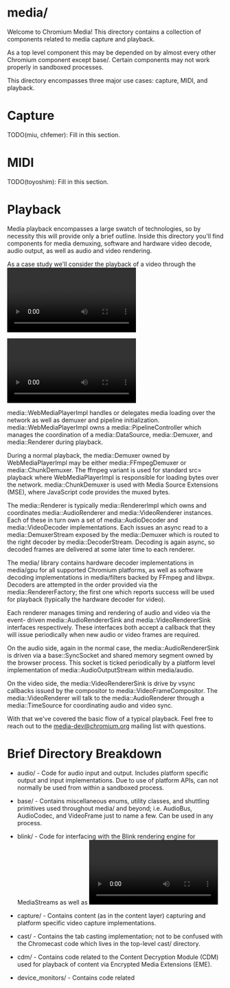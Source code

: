 # media/

Welcome to Chromium Media! This directory contains a collection of components
related to media capture and playback.

As a top level component this may be depended on by almost every other Chromium
component except base/. Certain components may not work properly in sandboxed
processes.

This directory encompasses three major use cases: capture, MIDI, and playback.


# Capture

TODO(miu, chfemer): Fill in this section.


# MIDI

TODO(toyoshim): Fill in this section.


# Playback

Media playback encompasses a large swatch of technologies, so by necessity this
will provide only a brief outline. Inside this directory you'll find components
for media demuxing, software and hardware video decode, audio output, as well as
audio and video rendering.

As a case study we'll consider the playback of a video through the <video> tag.

<video> (and <audio>) starts in blink::HTMLMediaElement in third_party/WebKit/
and reaches media/blink in media::WebMediaPlayerImpl after a brief hop through
content::MediaFactory. Each blink::HTMLMediaElement owns a
media::WebMediaPlayerImpl for handling things like play, pause, seeks, and
volume changes (among other things).

media::WebMediaPlayerImpl handles or delegates media loading over the network as
well as demuxer and pipeline initialization. media::WebMediaPlayerImpl owns a
media::PipelineController which manages the coordination of a media::DataSource,
media::Demuxer, and media::Renderer during playback.

During a normal playback, the media::Demuxer owned by WebMediaPlayerImpl may be
either media::FFmpegDemuxer or media::ChunkDemuxer. The ffmpeg variant is used
for standard src= playback where WebMediaPlayerImpl is responsible for loading
bytes over the network. media::ChunkDemuxer is used with Media Source Extensions
(MSE), where JavaScript code provides the muxed bytes.

The media::Renderer is typically media::RendererImpl which owns and coordinates
media::AudioRenderer and media::VideoRenderer instances. Each of these in turn
own a set of media::AudioDecoder and media::VideoDecoder implementations. Each
issues an async read to a media::DemuxerStream exposed by the media::Demuxer
which is routed to the right decoder by media::DecoderStream. Decoding is again
async, so decoded frames are delivered at some later time to each renderer.

The media/ library contains hardware decoder implementations in media/gpu for
all supported Chromium platforms, as well as software decoding implementations
in media/filters backed by FFmpeg and libvpx. Decoders are attempted in the
order provided via the media::RendererFactory; the first one which reports
success will be used for playback (typically the hardware decoder for video).

Each renderer manages timing and rendering of audio and video via the event-
driven media::AudioRendererSink and media::VideoRendererSink interfaces
respectively. These interfaces both accept a callback that they will issue
periodically when new audio or video frames are required.

On the audio side, again in the normal case, the media::AudioRendererSink is
driven via a base::SyncSocket and shared memory segment owned by the browser
process. This socket is ticked periodically by a platform level implementation
of media::AudioOutputStream within media/audio.

On the video side, the media::VideoRendererSink is drive by vsync callbacks
issued by the compositor to media::VideoFrameCompositor. The
media::VideoRenderer will talk to the media::AudioRenderer through a
media::TimeSource for coordinating audio and video sync.

With that we've covered the basic flow of a typical playback. Feel free to reach
out to the media-dev@chromium.org mailing list with questions.


# Brief Directory Breakdown

* audio/ - Code for audio input and output. Includes platform specific output
and input implementations. Due to use of platform APIs, can not normally be used
from within a sandboxed process.

* base/ - Contains miscellaneous enums, utility classes, and shuttling
primitives used throughout media/ and beyond; i.e. AudioBus, AudioCodec, and
VideoFrame just to name a few. Can be used in any process.

* blink/ - Code for interfacing with the Blink rendering engine for MediaStreams
as well as <video> and <audio> playback. Used only in the same process as Blink;
typically the render process.

* capture/ - Contains content (as in the content layer) capturing and platform
specific video capture implementations.

* cast/ - Contains the tab casting implementation; not to be confused with the
Chromecast code which lives in the top-level cast/ directory.

* cdm/ - Contains code related to the Content Decryption Module (CDM) used for
playback of content via Encrypted Media Extensions (EME).

* device_monitors/ - Contains code related